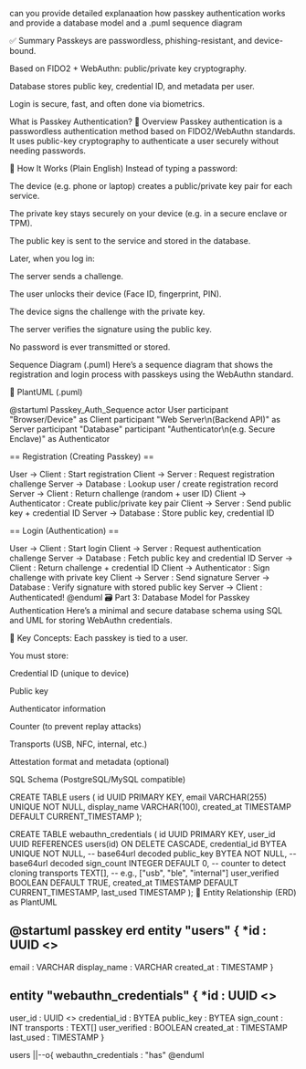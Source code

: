can you provide detailed explanaation how passkey authentication works and provide a database model and a .puml sequence diagram


✅ Summary
Passkeys are passwordless, phishing-resistant, and device-bound.

Based on FIDO2 + WebAuthn: public/private key cryptography.

Database stores public key, credential ID, and metadata per user.

Login is secure, fast, and often done via biometrics.

What is Passkey Authentication?
🔐 Overview
Passkey authentication is a passwordless authentication method based on FIDO2/WebAuthn standards. It uses public-key cryptography to authenticate a user securely without needing passwords.

🧠 How It Works (Plain English)
Instead of typing a password:

The device (e.g. phone or laptop) creates a public/private key pair for each service.

The private key stays securely on your device (e.g. in a secure enclave or TPM).

The public key is sent to the service and stored in the database.

Later, when you log in:

The server sends a challenge.

The user unlocks their device (Face ID, fingerprint, PIN).

The device signs the challenge with the private key.

The server verifies the signature using the public key.

No password is ever transmitted or stored.

Sequence Diagram (.puml)
Here’s a sequence diagram that shows the registration and login process with passkeys using the WebAuthn standard.

📌 PlantUML (.puml)

@startuml Passkey_Auth_Sequence
actor User
participant "Browser/Device" as Client
participant "Web Server\n(Backend API)" as Server
participant "Database"
participant "Authenticator\n(e.g. Secure Enclave)" as Authenticator

== Registration (Creating Passkey) ==

User -> Client : Start registration
Client -> Server : Request registration challenge
Server -> Database : Lookup user / create registration record
Server -> Client : Return challenge (random + user ID)
Client -> Authenticator : Create public/private key pair
Client -> Server : Send public key + credential ID
Server -> Database : Store public key, credential ID

== Login (Authentication) ==

User -> Client : Start login
Client -> Server : Request authentication challenge
Server -> Database : Fetch public key and credential ID
Server -> Client : Return challenge + credential ID
Client -> Authenticator : Sign challenge with private key
Client -> Server : Send signature
Server -> Database : Verify signature with stored public key
Server -> Client : Authenticated!
@enduml
🗃️ Part 3: Database Model for Passkey Authentication
Here’s a minimal and secure database schema using SQL and UML for storing WebAuthn credentials.

🔑 Key Concepts:
Each passkey is tied to a user.

You must store:

Credential ID (unique to device)

Public key

Authenticator information

Counter (to prevent replay attacks)

Transports (USB, NFC, internal, etc.)

Attestation format and metadata (optional)

SQL Schema (PostgreSQL/MySQL compatible)
 
CREATE TABLE users (
    id UUID PRIMARY KEY,
    email VARCHAR(255) UNIQUE NOT NULL,
    display_name VARCHAR(100),
    created_at TIMESTAMP DEFAULT CURRENT_TIMESTAMP
);

CREATE TABLE webauthn_credentials (
    id UUID PRIMARY KEY,
    user_id UUID REFERENCES users(id) ON DELETE CASCADE,
    credential_id BYTEA UNIQUE NOT NULL, -- base64url decoded
    public_key BYTEA NOT NULL,           -- base64url decoded
    sign_count INTEGER DEFAULT 0,        -- counter to detect cloning
    transports TEXT[],                   -- e.g., ["usb", "ble", "internal"]
    user_verified BOOLEAN DEFAULT TRUE,
    created_at TIMESTAMP DEFAULT CURRENT_TIMESTAMP,
    last_used TIMESTAMP
);
🧭 Entity Relationship (ERD) as PlantUML

@startuml passkey erd
entity "users" {
  *id : UUID <<PK>>
  --
  email : VARCHAR
  display_name : VARCHAR
  created_at : TIMESTAMP
}

entity "webauthn_credentials" {
  *id : UUID <<PK>>
  --
  user_id : UUID <<FK>>
  credential_id : BYTEA
  public_key : BYTEA
  sign_count : INT
  transports : TEXT[]
  user_verified : BOOLEAN
  created_at : TIMESTAMP
  last_used : TIMESTAMP
}

users ||--o{ webauthn_credentials : "has"
@enduml
